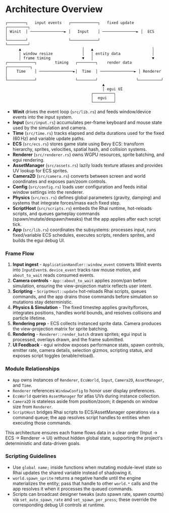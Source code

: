 # Architecture Overview

```
┌────────┐   input events   ┌────────────┐   fixed update   ┌─────────┐
│ Winit  │ ───────────────► │   Input    │ ───────────────► │  ECS    │
└────────┘                  └────────────┘                  └─────────┘
      ▲                           │   ▲                          │
      │ window resize             │   │ entity data              │
      │ frame timing              ▼   │                          ▼
┌────────────┐        timing   ┌────────┐    render data   ┌──────────┐
│    Time    │ ───────────────►│  Time  │ ───────────────► │ Renderer │
└────────────┘                 └────────┘                 └──────────┘
                                           ▲
                                           │ egui UI
                                      ┌─────────┐
                                      │  egui   │
                                      └─────────┘
```

- **Winit** drives the event loop (`src/lib.rs`) and feeds window/device events into the input system.
- **Input** (`src/input.rs`) accumulates per-frame keyboard and mouse state used by the simulation and camera.
- **Time** (`src/time.rs`) tracks elapsed and delta durations used for the fixed (60 Hz) and variable update paths.
- **ECS** (`src/ecs.rs`) stores game state using Bevy ECS: transform hierarchy, sprites, velocities, spatial hash, and collision systems.
- **Renderer** (`src/renderer.rs`) owns WGPU resources, sprite batching, and egui rendering.
- **AssetManager** (`src/assets.rs`) lazily loads texture atlases and provides UV lookup for ECS sprites.
- **Camera2D** (`src/camera.rs`) converts between screen and world coordinates and exposes pan/zoom controls.
- **Config** (`src/config.rs`) loads user configuration and feeds initial window settings into the renderer.
- **Physics** (`src/ecs.rs`) defines global parameters (gravity, damping) and systems that integrate forces/mass each fixed step.
- **ScriptHost** (`src/scripts.rs`) embeds the Rhai runtime, hot-reloads scripts, and queues gameplay commands (spawn/mutate/despawn/tweaks) that the app applies after each script tick.
- **App** (`src/lib.rs`) coordinates the subsystems: processes input, runs fixed/variable ECS schedules, executes scripts, renders sprites, and builds the egui debug UI.

### Frame Flow
1. **Input ingest** - `ApplicationHandler::window_event` converts Winit events into `InputEvent`s. `device_event` tracks raw mouse motion, and `about_to_wait` reads consumed events.
2. **Camera controls** - `App::about_to_wait` applies zoom/pan before simulation, ensuring the view-projection matrix reflects user intent.
3. **Scripting** - `ScriptHost::update` hot-reloads Rhai scripts, queues commands, and the app drains those commands before simulation so mutations stay deterministic.
4. **Physics & Simulation** - The fixed timestep applies gravity/forces, integrates positions, handles world bounds, and resolves collisions and particle lifetime.
5. **Rendering prep** - ECS collects instanced sprite data. Camera produces the view-projection matrix for sprite batching.
6. **Rendering** - `Renderer::render_batch` draws sprites; egui input is processed, overlays drawn, and the frame submitted.
7. **UI Feedback** - egui window exposes performance stats, spawn controls, emitter rate, camera details, selection gizmos, scripting status, and exposes script toggles (enable/reload).

### Module Relationships
- `App` owns instances of `Renderer`, `EcsWorld`, `Input`, `Camera2D`, `AssetManager`, and `Time`.
- `Renderer` references `WindowConfig` to honor user display preferences.
- `EcsWorld` queries `AssetManager` for atlas UVs during instance collection.
- `Camera2D` is stateless aside from position/zoom; it depends on window size from `Renderer`.
- `ScriptHost` bridges Rhai scripts to ECS/AssetManager operations via a command queue; the app resolves script handles to entities when executing those commands.

This architecture ensures each frame flows data in a clear order (Input → ECS → Renderer → UI) without hidden global state, supporting the project's deterministic and data-driven goals.


### Scripting Guidelines
- Use `global name;` inside functions when mutating module-level state so Rhai updates the shared variable instead of shadowing it.
- `world.spawn_sprite` returns a negative handle until the engine materializes the entity; pass that handle to other `world.*` calls and the app resolves it when it processes the queued commands.
- Scripts can broadcast designer tweaks (auto spawn rate, spawn counts) via `set_auto_spawn_rate` and `set_spawn_per_press`; these override the corresponding debug UI controls at runtime.
